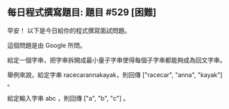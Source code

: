 ## 每日程式撰寫題目: 題目 #529 [困難]

早安！ 以下是今日給你的程式撰寫面試問題。

這個問題是由 Google 所問。

給定一個字串，把字串拆開成最小量子字串使得每個子字串都能夠成為回文字串。

舉例來說，給定字串 racecarannakayak，則回傳 ["racecar", "anna", "kayak"] 。

給定輸入字串 abc ，則回傳 ["a", "b", "c"] 。
